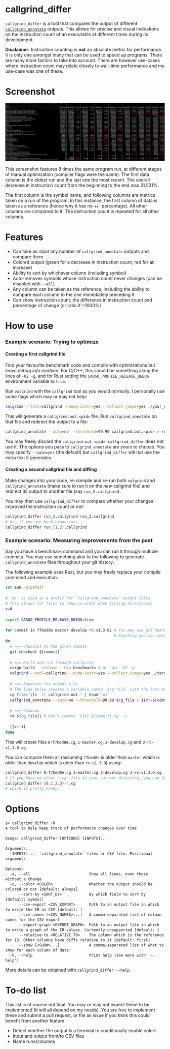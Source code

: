 # callgrind_differ

`callgrind_differ` is a tool that compares the output of different
[`callgrind_annotate`](https://valgrind.org/docs/manual/cl-manual.html#cl-manual.callgrind_annotate-options) outputs.
This allows for precise and visual indications on the instruction count of an executable at different times during its
development.

**Disclaimer:** Instruction counting is **not** an absolute metric for performance. It is only one amongst many that can
be used to speed up programs. There are many more factors to take into account. There are however use-cases where
instruction count may relate closely to wall-time performance and my use-case was one of these.

# Screenshot
![](./documents/SampleScreenshot.png)

This screenshot features 8 times the same program run, at different stages of manual optimization (compiler flags were
the same). The first data column is the oldest run and the last one the most recent. The overall decrease in instruction
count from the beginning to the end was 31.531%.

The first column is the symbol name, and following columns are metrics taken on a run of the program. In this instance,
the first column of data is taken as a reference (hence why it has no +/- percentage). All other columns are compared to
it. The instruction count is repeated for all other columns.

# Features
  * Can take as input any number of `callgrind_annotate` outputs and compare them
  * Colored output (green for a decrease in instruction count, red for an increase)
  * Ability to sort by whichever column (including symbol)
  * Auto-removes symbols whose instruction count never changes (can be disabled with `--all`)
  * Any column can be taken as the reference, including the ability to compare each column to the one immediately
    preceding it
  * Can show instruction count, the difference in instruction count and percentage of change (or ratio if >1000%)

# How to use
### Example scenario: Trying to optimize
#### Creating a first callgrind file
Find your favourite benchmark code and compile with optimizations but *leave debug info enabled*. For C/C++, this should
be something along the lines of `-O2 -g`, and for Rust setting the `CARGO_PROFILE_RELEASE_DEBUG` environment variable to
`true`.

Run `valgrind` with the `callgrind` tool as you would normally. I personally use some flags which may or may not help:
```sh
valgrind --tool=callgrind --dump-instr=yes --collect-jumps=yes ./your_executable <arguments to your executable...>
```

This will generate a `callgrind.out.<pid>` file. Run `callgrind_annotate` on that file and redirect the output to a file:
```sh
callgrind_annotate --auto=no --threshold=99.99 callgrind.out.<pid> > run_1.callgrind
```
You may freely discard the `callgrind.out.<pid>`. `callgrind_differ` does not use it. The options you pass to
`callgrind_annotate` are yours to choose. You may specify `--auto=yes` (the default) but `callgrind_differ` will not use
the extra text it generates.

#### Creating a second callgrind file and diffing
Make changes into your code, re-compile and re-run both `valgrind` and `callgrind_annotate` (make sure to run it on the
*new* callgrind file) and redirect its output to another file (say `run_2.callgrind`).

You may then use `callgrind_differ` to compare whether your changes improved the instruction count or not:
```sh
callgrind_differ run_1.callgrind run_2.callgrind
# Or, if you use bash expansions
callgrind_differ run_{1,2}.callgrind
```

### Example scenario: Measuring improvements from the past
Say you have a benchmark command and you can run it through multiple commits. You may use something akin to the
following to generate `callgrind_annotate` files throughout your git history.

The following example uses Rust, but you may freely replace your compile command and execution:
```sh
set euo -pipefail

# `$x` is used as a prefix for `callgrind_annotate` output files.
# This allows for files to show in-order when listing directories
x=0

export CARGO_PROFILE_RELEASE_DEBUG=true

for commit in f7bed8e master develop rc-v1.3.0; # You may use git hashes, tags, branches, ...
                                                # Anything you can checkout to will do
do
  # === Checkout to the given commit
  git checkout ${commit}

  # === Build and run through callgrind
  cargo build --release --bin benchmarks # or `gcc -O2 -g`
  valgrind --tool=callgrind --dump-instr=yes --collect-jumps=yes ./target/release/benchmarks input_file

  # === Annotate the output file
  # The line below creates a variable named `$cg_file` with the last modified file matching `callgrind.out.*`
  cg_file=`\ls -1t callgrind.out.* | head -n1`
  callgrind_annotate --auto=no --threshold=99.99 $cg_file > ${x}-${commit}.cg

  # === Cleanup
  rm ${cg_file}; # Don't remove `${x}-${commit}.cg` ;)

  ((x++))
done
```

This will create files `0-f7bed8e.cg`, `1-master.cg`, `2-develop.cg` and `3-rc-v1.3.0.cg`.

You can compare them all (assuming `f7bed8e` is older than `master` which is older than `develop` which is older than
`rc-v1.3.0`) using:
```sh
callgrind_differ 0-f7bed8e.cg 1-master.cg 2-develop.cg 3-rc-v1.3.0.cg
# If you have no other `.cg` file in your current directory, you can do
callgrind_differ {0,1,2,3}-*.cg
# which is pretty handy.
```

# Options
```
$> callgrind_differ -h
A tool to help keep track of performance changes over time

Usage: callgrind_differ [OPTIONS] [INPUTS]...

Arguments:
  [INPUTS]...  `callgrind_annotate` files or CSV file. Positional arguments

Options:
  -a, --all                          Show all lines, even those without a change
  -c, --color <COLOR>                Whether the output should be colored or not [default: always]
      --sort-by <SORT_BY>            By which field to sort by [default: symbol]
      --csv-export <CSV_EXPORT>      Path to an output file in which to write the IR as CSV [default: ]
      --csv-names [<CSV_NAMES>...]   A comma-separated list of column names for the CSV export
      --export-graph <EXPORT_GRAPH>  Path to an output file in which to write a graph of the IR values. Currently unsupported [default: ]
      --relative-to <RELATIVE_TO>    The column which is the reference for IR. Other columns have diffs relative to it [default: first]
      --show [<SHOW>...]             A comma-separated list of what to show for each column of data
  -h, --help                         Print help (see more with '--help')
```

More details can be obtained with `callgrind_differ --help`.

# To-do list
This list is of course not final. You may or may not expect these to be implemented (it will all depend on my needs).
You are free to implement these and submit a pull request, or file an issue if you think this could benefit from another
feature.

  * Detect whether the output is a terminal to conditionally enable colors
  * Input and output from/to CSV files
  * Name runs/columns
